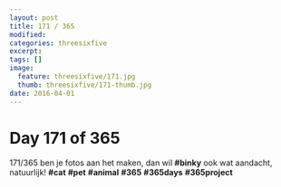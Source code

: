 ```yaml
---
layout: post
title: 171 / 365
modified:
categories: threesixfive
excerpt:
tags: []
image:
  feature: threesixfive/171.jpg
  thumb: threesixfive/171-thumb.jpg
date: 2016-04-01
---
```


# Day 171 of 365

171/365 ben je fotos aan het maken, dan wil **\#binky** ook wat aandacht, natuurlijk! **\#cat** **\#pet** **\#animal** **\#365** **\#365days** **\#365project**
